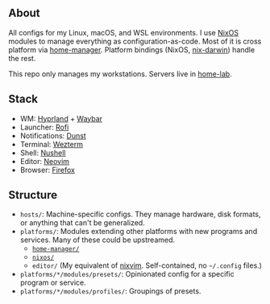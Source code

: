 ## About

All configs for my Linux, macOS, and WSL environments. I use [NixOS](https://nixos.org/) modules to manage everything as configuration-as-code. Most of it is cross platform via [home-manager](https://github.com/nix-community/home-manager). Platform bindings (NixOS, [nix-darwin](https://github.com/LnL7/nix-darwin/)) handle the rest.

This repo only manages my workstations. Servers live in [home-lab](https://github.com/PsychoLlama/home-lab/).

## Stack

- WM: [Hyprland](https://hyprland.org/) + [Waybar](https://github.com/Alexays/Waybar/)
- Launcher: [Rofi](https://github.com/davatorium/rofi)
- Notifications: [Dunst](https://github.com/dunst-project/dunst)
- Terminal: [Wezterm](https://wezfurlong.org/wezterm)
- Shell: [Nushell](https://www.nushell.sh/)
- Editor: [Neovim](http://neovim.io/)
- Browser: [Firefox](https://www.mozilla.org/en-US/firefox/new/)

## Structure

- `hosts/`: Machine-specific configs. They manage hardware, disk formats, or anything that can't be generalized.
- `platforms/`: Modules extending other platforms with new programs and services. Many of these could be upstreamed.
  - [`home-manager/`](https://github.com/nix-community/home-manager)
  - [`nixos/`](https://nixos.org/)
  - `editor/` (My equivalent of [nixvim](https://nix-community.github.io/nixvim/). Self-contained, no `~/.config` files.)
- `platforms/*/modules/presets/`: Opinionated config for a specific program or service.
- `platforms/*/modules/profiles/`: Groupings of presets.
